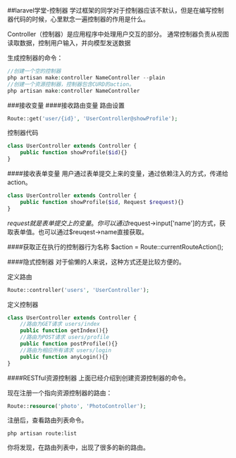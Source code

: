 ##laravel学堂-控制器
学过框架的同学对于控制器应该不默认，但是在编写控制器代码的时候，心里默念一遍控制器的作用是什么。

Controller（控制器）是应用程序中处理用户交互的部分。
通常控制器负责从视图读取数据，控制用户输入，并向模型发送数据

生成控制器的命令：

```php
//创建一个空的控制器
php artisan make:controller NameController --plain
//创建一个资源控制器，控制器包含CURD的action。
php artisan make:controller NameController
```

###接收变量
####接收路由变量
路由设置

```php
Route::get('user/{id}', 'UserController@showProfile');
```
控制器代码

```php
class UserController extends Controller {
    public function showProfile($id){}
}
```
####接收表单变量
用户通过表单提交上来的变量，通过依赖注入的方式，传递给action。

```php
class UserController extends Controller {
    public function showProfile($id, Request $request){}
}
```
$request就是表单提交上的变量。你可以通过$request->input['name']的方式，获取表单值。也可以通过$reuqest->name直接获取。

####获取正在执行的控制器行为名称
$action = Route::currentRouteAction();

####隐式控制器
对于偷懒的人来说，这种方式还是比较方便的。

定义路由

```php
Route::controller('users', 'UserController');
```
定义控制器

```php
class UserController extends Controller {
    //路由为GET请求 users/index
    public function getIndex(){}
    //路由为POST请求 users/profile
    public function postProfile(){}
    //路由为相应所有请求 users/login
    public function anyLogin(){}
}
```
####RESTful资源控制器
上面已经介绍到创建资源控制器的命令。

现在注册一个指向资源控制器的路由：

```php
Route::resource('photo', 'PhotoController');
```
注册后，查看路由列表命令。

```shell
php artisan route:list
```
你将发现，在路由列表中，出现了很多的新的路由。
